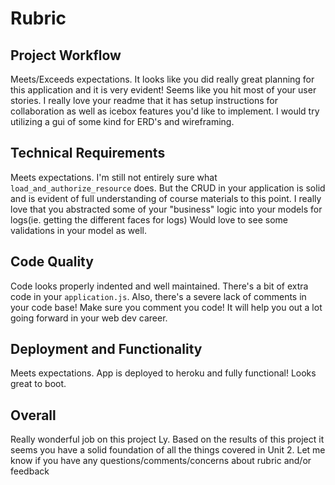 # Rubric
## Project Workflow
Meets/Exceeds expectations. It looks like you did really great planning for this application and it is very evident! Seems like you hit most of your user stories. I really love your readme that it has setup instructions for collaboration as well as icebox features you'd like to implement. I would try utilizing a gui of some kind for ERD's and wireframing.

## Technical Requirements
Meets expectations. I'm still not entirely sure what `load_and_authorize_resource` does. But the CRUD in your application is solid and is evident of full understanding of course materials to this point. I really love that you abstracted some of your "business" logic into your models for logs(ie. getting the different faces for logs) Would love to see some validations in your model as well.

## Code Quality
Code looks properly indented and well maintained. There's a bit of extra code in your `application.js`. Also, there's a severe lack of comments in your code base! Make sure you comment you code! It will help you out a lot going forward in your web dev career.

## Deployment and Functionality
Meets expectations. App is deployed to heroku and fully functional! Looks great to boot.

## Overall
Really wonderful job on this project Ly. Based on the results of this project it seems you have a solid foundation of all the things covered in Unit 2. Let me know if you have any questions/comments/concerns about rubric and/or feedback
